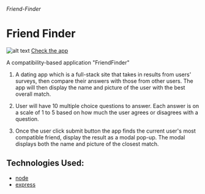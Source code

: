 *Friend-Finder*
# Friend Finder
![alt text](app/public/assets/images/coverphoto.png)
[Check the app](https://shahs-friend-finder-app.herokuapp.com/)

A compatibility-based application "FriendFinder" 
1. A dating app which is a full-stack site that takes in results from users' surveys, then compare their answers with those from other users. The app will then display the name and picture of the user with the best overall match.

2. User will have 10 multiple choice questions to answer. Each answer is on a scale of 1 to 5 based on how much the user agrees or disagrees with a question.

3. Once the user click submit button the app finds the current user's most compatible friend, display the result as a modal pop-up. The modal displays both the name and picture of the closest match.

## Technologies Used: 
  
  * [node](https://nodejs.org/en/)
  * [express](https://www.npmjs.com/package/express)